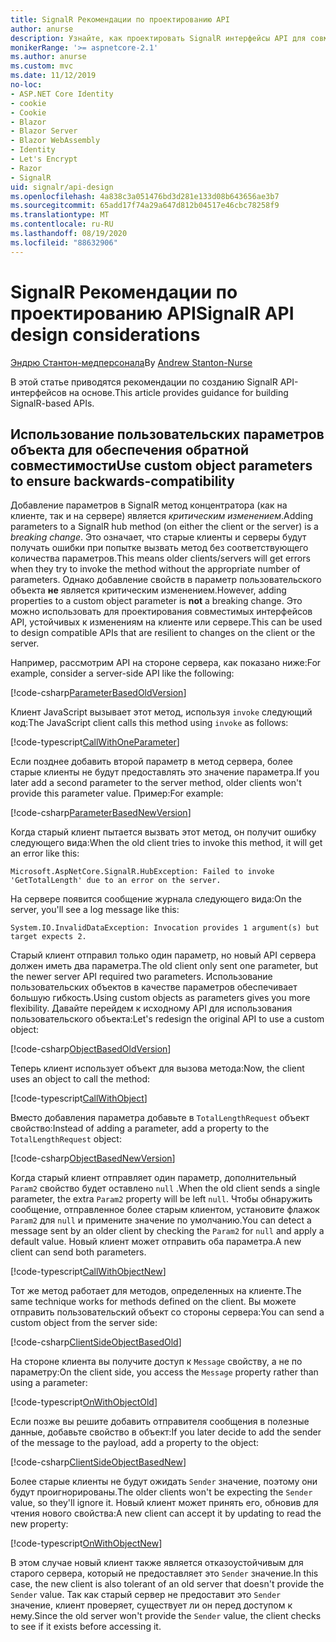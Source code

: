 ```yaml
---
title: SignalR Рекомендации по проектированию API
author: anurse
description: Узнайте, как проектировать SignalR интерфейсы API для совместимости с различными версиями приложения.
monikerRange: '>= aspnetcore-2.1'
ms.author: anurse
ms.custom: mvc
ms.date: 11/12/2019
no-loc:
- ASP.NET Core Identity
- cookie
- Cookie
- Blazor
- Blazor Server
- Blazor WebAssembly
- Identity
- Let's Encrypt
- Razor
- SignalR
uid: signalr/api-design
ms.openlocfilehash: 4a838c3a051476bd3d281e133d08b643656ae3b7
ms.sourcegitcommit: 65add17f74a29a647d812b04517e46cbc78258f9
ms.translationtype: MT
ms.contentlocale: ru-RU
ms.lasthandoff: 08/19/2020
ms.locfileid: "88632906"
---
```

# <a name="no-locsignalr-api-design-considerations"></a><span data-ttu-id="892af-103">SignalR Рекомендации по проектированию API</span><span class="sxs-lookup"><span data-stu-id="892af-103">SignalR API design considerations</span></span>

<span data-ttu-id="892af-104">[Эндрю Стантон-медперсонала](https://twitter.com/anurse)</span><span class="sxs-lookup"><span data-stu-id="892af-104">By [Andrew Stanton-Nurse](https://twitter.com/anurse)</span></span>

<span data-ttu-id="892af-105">В этой статье приводятся рекомендации по созданию SignalR API-интерфейсов на основе.</span><span class="sxs-lookup"><span data-stu-id="892af-105">This article provides guidance for building SignalR-based APIs.</span></span>

## <a name="use-custom-object-parameters-to-ensure-backwards-compatibility"></a><span data-ttu-id="892af-106">Использование пользовательских параметров объекта для обеспечения обратной совместимости</span><span class="sxs-lookup"><span data-stu-id="892af-106">Use custom object parameters to ensure backwards-compatibility</span></span>

<span data-ttu-id="892af-107">Добавление параметров в SignalR метод концентратора (как на клиенте, так и на сервере) является *критическим изменением*.</span><span class="sxs-lookup"><span data-stu-id="892af-107">Adding parameters to a SignalR hub method (on either the client or the server) is a *breaking change*.</span></span> <span data-ttu-id="892af-108">Это означает, что старые клиенты и серверы будут получать ошибки при попытке вызвать метод без соответствующего количества параметров.</span><span class="sxs-lookup"><span data-stu-id="892af-108">This means older clients/servers will get errors when they try to invoke the method without the appropriate number of parameters.</span></span> <span data-ttu-id="892af-109">Однако добавление свойств в параметр пользовательского объекта **не** является критическим изменением.</span><span class="sxs-lookup"><span data-stu-id="892af-109">However, adding properties to a custom object parameter is **not** a breaking change.</span></span> <span data-ttu-id="892af-110">Это можно использовать для проектирования совместимых интерфейсов API, устойчивых к изменениям на клиенте или сервере.</span><span class="sxs-lookup"><span data-stu-id="892af-110">This can be used to design compatible APIs that are resilient to changes on the client or the server.</span></span>

<span data-ttu-id="892af-111">Например, рассмотрим API на стороне сервера, как показано ниже:</span><span class="sxs-lookup"><span data-stu-id="892af-111">For example, consider a server-side API like the following:</span></span>

[!code-csharp[ParameterBasedOldVersion](api-design/sample/Samples.cs?name=ParameterBasedOldVersion)]

<span data-ttu-id="892af-112">Клиент JavaScript вызывает этот метод, используя `invoke` следующий код:</span><span class="sxs-lookup"><span data-stu-id="892af-112">The JavaScript client calls this method using `invoke` as follows:</span></span>

[!code-typescript[CallWithOneParameter](api-design/sample/Samples.ts?name=CallWithOneParameter)]

<span data-ttu-id="892af-113">Если позднее добавить второй параметр в метод сервера, более старые клиенты не будут предоставлять это значение параметра.</span><span class="sxs-lookup"><span data-stu-id="892af-113">If you later add a second parameter to the server method, older clients won't provide this parameter value.</span></span> <span data-ttu-id="892af-114">Пример:</span><span class="sxs-lookup"><span data-stu-id="892af-114">For example:</span></span>

[!code-csharp[ParameterBasedNewVersion](api-design/sample/Samples.cs?name=ParameterBasedNewVersion)]

<span data-ttu-id="892af-115">Когда старый клиент пытается вызвать этот метод, он получит ошибку следующего вида:</span><span class="sxs-lookup"><span data-stu-id="892af-115">When the old client tries to invoke this method, it will get an error like this:</span></span>

```
Microsoft.AspNetCore.SignalR.HubException: Failed to invoke 'GetTotalLength' due to an error on the server.
```

<span data-ttu-id="892af-116">На сервере появится сообщение журнала следующего вида:</span><span class="sxs-lookup"><span data-stu-id="892af-116">On the server, you'll see a log message like this:</span></span>

```
System.IO.InvalidDataException: Invocation provides 1 argument(s) but target expects 2.
```

<span data-ttu-id="892af-117">Старый клиент отправил только один параметр, но новый API сервера должен иметь два параметра.</span><span class="sxs-lookup"><span data-stu-id="892af-117">The old client only sent one parameter, but the newer server API required two parameters.</span></span> <span data-ttu-id="892af-118">Использование пользовательских объектов в качестве параметров обеспечивает большую гибкость.</span><span class="sxs-lookup"><span data-stu-id="892af-118">Using custom objects as parameters gives you more flexibility.</span></span> <span data-ttu-id="892af-119">Давайте перейдем к исходному API для использования пользовательского объекта:</span><span class="sxs-lookup"><span data-stu-id="892af-119">Let's redesign the original API to use a custom object:</span></span>

[!code-csharp[ObjectBasedOldVersion](api-design/sample/Samples.cs?name=ObjectBasedOldVersion)]

<span data-ttu-id="892af-120">Теперь клиент использует объект для вызова метода:</span><span class="sxs-lookup"><span data-stu-id="892af-120">Now, the client uses an object to call the method:</span></span>

[!code-typescript[CallWithObject](api-design/sample/Samples.ts?name=CallWithObject)]

<span data-ttu-id="892af-121">Вместо добавления параметра добавьте в `TotalLengthRequest` объект свойство:</span><span class="sxs-lookup"><span data-stu-id="892af-121">Instead of adding a parameter, add a property to the `TotalLengthRequest` object:</span></span>

[!code-csharp[ObjectBasedNewVersion](api-design/sample/Samples.cs?name=ObjectBasedNewVersion&highlight=4,9-13)]

<span data-ttu-id="892af-122">Когда старый клиент отправляет один параметр, дополнительный `Param2` свойство будет оставлено `null` .</span><span class="sxs-lookup"><span data-stu-id="892af-122">When the old client sends a single parameter, the extra `Param2` property will be left `null`.</span></span> <span data-ttu-id="892af-123">Чтобы обнаружить сообщение, отправленное более старым клиентом, установите флажок `Param2` для `null` и примените значение по умолчанию.</span><span class="sxs-lookup"><span data-stu-id="892af-123">You can detect a message sent by an older client by checking the `Param2` for `null` and apply a default value.</span></span> <span data-ttu-id="892af-124">Новый клиент может отправить оба параметра.</span><span class="sxs-lookup"><span data-stu-id="892af-124">A new client can send both parameters.</span></span>

[!code-typescript[CallWithObjectNew](api-design/sample/Samples.ts?name=CallWithObjectNew)]

<span data-ttu-id="892af-125">Тот же метод работает для методов, определенных на клиенте.</span><span class="sxs-lookup"><span data-stu-id="892af-125">The same technique works for methods defined on the client.</span></span> <span data-ttu-id="892af-126">Вы можете отправить пользовательский объект со стороны сервера:</span><span class="sxs-lookup"><span data-stu-id="892af-126">You can send a custom object from the server side:</span></span>

[!code-csharp[ClientSideObjectBasedOld](api-design/sample/Samples.cs?name=ClientSideObjectBasedOld)]

<span data-ttu-id="892af-127">На стороне клиента вы получите доступ к `Message` свойству, а не по параметру:</span><span class="sxs-lookup"><span data-stu-id="892af-127">On the client side, you access the `Message` property rather than using a parameter:</span></span>

[!code-typescript[OnWithObjectOld](api-design/sample/Samples.ts?name=OnWithObjectOld)]

<span data-ttu-id="892af-128">Если позже вы решите добавить отправителя сообщения в полезные данные, добавьте свойство в объект:</span><span class="sxs-lookup"><span data-stu-id="892af-128">If you later decide to add the sender of the message to the payload, add a property to the object:</span></span>

[!code-csharp[ClientSideObjectBasedNew](api-design/sample/Samples.cs?name=ClientSideObjectBasedNew&highlight=5)]

<span data-ttu-id="892af-129">Более старые клиенты не будут ожидать `Sender` значение, поэтому они будут проигнорированы.</span><span class="sxs-lookup"><span data-stu-id="892af-129">The older clients won't be expecting the `Sender` value, so they'll ignore it.</span></span> <span data-ttu-id="892af-130">Новый клиент может принять его, обновив для чтения нового свойства:</span><span class="sxs-lookup"><span data-stu-id="892af-130">A new client can accept it by updating to read the new property:</span></span>

[!code-typescript[OnWithObjectNew](api-design/sample/Samples.ts?name=OnWithObjectNew&highlight=2-5)]

<span data-ttu-id="892af-131">В этом случае новый клиент также является отказоустойчивым для старого сервера, который не предоставляет это `Sender` значение.</span><span class="sxs-lookup"><span data-stu-id="892af-131">In this case, the new client is also tolerant of an old server that doesn't provide the `Sender` value.</span></span> <span data-ttu-id="892af-132">Так как старый сервер не предоставит это `Sender` значение, клиент проверяет, существует ли он перед доступом к нему.</span><span class="sxs-lookup"><span data-stu-id="892af-132">Since the old server won't provide the `Sender` value, the client checks to see if it exists before accessing it.</span></span>
